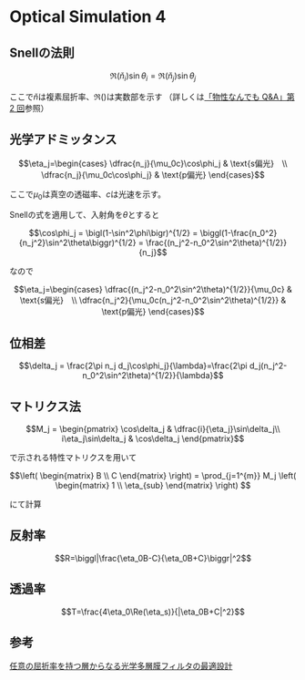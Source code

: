# Optical Simulation 4
## Snellの法則
```math
\Re(\check{n}_i)\sin\theta_i = \Re(\check{n}_j)\sin\theta_j
```
ここで$`\check{n}`$は複素屈折率、$`\Re()`$は実数部を示す
（詳しくは[「物性なんでも Q&A」第 2 回](https://home.sato-gallery.com/research/crystal_letters_nandemoQA(2).pdf)参照）
## 光学アドミッタンス
```math
\eta_j=\begin{cases}
    \dfrac{n_j}{\mu_0c}\cos\phi_j & \text{s偏光}　\\
    \dfrac{n_j}{\mu_0c\cos\phi_j} & \text{p偏光}
\end{cases}
```
ここで$`\mu_0`$は真空の透磁率、$`c`$は光速を示す。

Snellの式を適用して、入射角を$`\theta`$とすると
```math
\cos\phi_j = \bigl(1-\sin^2\phi\bigr)^{1/2} = \biggl(1-\frac{n_0^2}{n_j^2}\sin^2\theta\biggr)^{1/2} = \frac{(n_j^2-n_0^2\sin^2\theta)^{1/2}}{n_j}
```
なので
```math
\eta_j=\begin{cases}
\dfrac{(n_j^2-n_0^2\sin^2\theta)^{1/2}}{\mu_0c} & \text{s偏光}　\\
\dfrac{n_j^2}{\mu_0c(n_j^2-n_0^2\sin^2\theta)^{1/2}} & \text{p偏光}
\end{cases}
```
## 位相差
```math
\delta_j = \frac{2\pi n_j d_j\cos\phi_j}{\lambda}=\frac{2\pi d_j(n_j^2-n_0^2\sin^2\theta)^{1/2}}{\lambda}
``` 
## マトリクス法
``` math
M_j =
    \begin{pmatrix}
    \cos\delta_j & \dfrac{i}{\eta_j}\sin\delta_j\\
    i\eta_j\sin\delta_j & \cos\delta_j
    \end{pmatrix}
```
で示される特性マトリクスを用いて
``` math
\left(
    \begin{matrix}
    B \\
    C
    \end{matrix}
\right) 
= \prod_{j=1^{m}} M_j
\left(
    \begin{matrix}
    1 \\
    \eta_{sub}
    \end{matrix}
\right) 
```
にて計算
## 反射率
```math
R=\biggl|\frac{\eta_0B-C}{\eta_0B+C}\biggr|^2
```

## 透過率
```math
T=\frac{4\eta_0\Re(\eta_s)}{|\eta_0B+C|^2}
```

## 参考
[任意の屈折率を持つ層からなる光学多層膜フィルタの最適設計](http://surf.ml.seikei.ac.jp/fopt/Kougaku-Houkoku.pdf)
